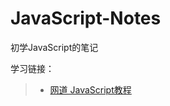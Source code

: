 # JavaScript-Notes
初学JavaScript的笔记

学习链接：
>* [网道 JavaScript教程](https://wangdoc.com/javascript/index.html)